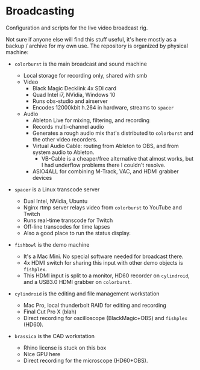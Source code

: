 # Broadcasting
Configuration and scripts for the live video broadcast rig.

Not sure if anyone else will find this stuff useful, it's here mostly as a backup / archive for my own use. The repository is organized by physical machine:

* `colorburst` is the main broadcast and sound machine
    * Local storage for recording only, shared with smb
	* Video
		* Black Magic Decklink 4x SDI card
		* Quad Intel i7, NVidia, Windows 10
		* Runs obs-studio and airserver
		* Encodes 12000kbit h.264 in hardware, streams to `spacer`
	* Audio
		* Ableton Live for mixing, filtering, and recording
		* Records multi-channel audio
		* Generates a rough audio mix that's distributed to `colorburst` and the other video recorders.
		* Virtual Audio Cable: routing from Ableton to OBS, and from system audio to Ableton.
			* VB-Cable is a cheaper/free alternative that almost works, but I had underflow problems there I couldn't resolve.
		* ASIO4ALL for combining M-Track, VAC, and HDMI grabber devices

* `spacer` is a Linux transcode server
	* Dual Intel, NVidia, Ubuntu
	* Nginx rtmp server relays video from `colorburst` to YouTube and Twitch
	* Runs real-time transcode for Twitch
	* Off-line transcodes for time lapses
	* Also a good place to run the status display.

* `fishbowl` is the demo machine
   * It's a Mac Mini. No special software needed for broadcast there.
   * 4x HDMI switch for sharing this input with other demo objects is `fishplex`.
   * This HDMI input is split to a monitor, HD60 recorder on `cylindroid`, and a USB3.0 HDMI grabber on `colorburst`.

* `cylindroid` is the editing and file management workstation
	* Mac Pro, local thunderbolt RAID for editing and recording
	* Final Cut Pro X (blah)
	* Direct recording for oscilloscope (BlackMagic+OBS) and `fishplex` (HD60).

* `brassica` is the CAD workstation
   * Rhino license is stuck on this box
   * Nice GPU here
   * Direct recording for the microscope (HD60+OBS).
